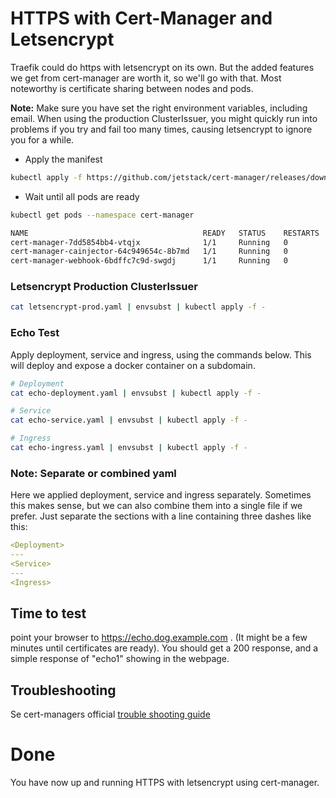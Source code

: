 # HTTPS with Cert-Manager and Letsencrypt
Traefik could do https with letsencrypt on its own. But the added features we get from cert-manager are worth it, so we'll go with that. Most noteworthy is certificate sharing between nodes and pods.

**Note:** Make sure you have set the right environment variables, including email. When using the production ClusterIssuer, you might quickly run into problems if you try and fail too many times, causing letsencrypt to ignore you for a while.

* Apply the manifest
```bash
kubectl apply -f https://github.com/jetstack/cert-manager/releases/download/v1.3.1/cert-manager.yaml
```
* Wait until all pods are ready
```bash
kubectl get pods --namespace cert-manager
```
```bash
NAME                                       READY   STATUS    RESTARTS   AGE
cert-manager-7dd5854bb4-vtqjx              1/1     Running   0          42s
cert-manager-cainjector-64c949654c-8b7md   1/1     Running   0          42s
cert-manager-webhook-6bdffc7c9d-swgdj      1/1     Running   0          42s
```

### Letsencrypt Production ClusterIssuer
```bash
cat letsencrypt-prod.yaml | envsubst | kubectl apply -f -
```

### Echo Test
Apply deployment, service and ingress, using the commands below. This will deploy and expose a docker container on a subdomain. 

```bash
# Deployment
cat echo-deployment.yaml | envsubst | kubectl apply -f -
```
```bash
# Service
cat echo-service.yaml | envsubst | kubectl apply -f -
```
```bash
# Ingress
cat echo-ingress.yaml | envsubst | kubectl apply -f -
```

### Note: Separate or combined yaml
Here we applied deployment, service and ingress separately. Sometimes this makes sense, but we can also combine them into a single file if we prefer. Just separate the sections with a line containing three dashes like this:
```yaml
<Deployment>
---
<Service>
---
<Ingress>
```

## Time to test
point your browser to <a href="https://echo.dog.example.com" target="_blank">https://echo.dog.example.com</a> . (It might be a few minutes until certificates are ready). You should get a 200 response, and a simple response of "echo1" showing in the webpage.

## Troubleshooting
Se cert-managers official <a href="https://cert-manager.io/docs/faq/acme/" target="_blank">trouble shooting guide</a>

# Done
You have now up and running HTTPS with letsencrypt using cert-manager.